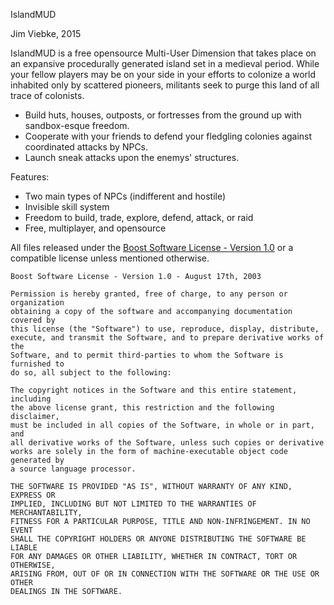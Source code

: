 IslandMUD

Jim Viebke, 2015

IslandMUD is a free opensource Multi-User Dimension that takes place on an expansive procedurally generated island set in a medieval period. While your fellow players may be on your side in your efforts to colonize a world inhabited only by scattered pioneers, militants seek to purge this land of all trace of colonists.

- Build huts, houses, outposts, or fortresses from the ground up with sandbox-esque freedom.
- Cooperate with your friends to defend your fledgling colonies against coordinated attacks by NPCs.
- Launch sneak attacks upon the enemys' structures.

Features:

- Two main types of NPCs (indifferent and hostile)
- Invisible skill system
- Freedom to build, trade, explore, defend, attack, or raid
- Free, multiplayer, and opensource


All files released under the [Boost Software License - Version 1.0](http://www.boost.org/LICENSE_1_0.txt) or a compatible license unless mentioned otherwise.


```
Boost Software License - Version 1.0 - August 17th, 2003

Permission is hereby granted, free of charge, to any person or organization
obtaining a copy of the software and accompanying documentation covered by
this license (the "Software") to use, reproduce, display, distribute,
execute, and transmit the Software, and to prepare derivative works of the
Software, and to permit third-parties to whom the Software is furnished to
do so, all subject to the following:

The copyright notices in the Software and this entire statement, including
the above license grant, this restriction and the following disclaimer,
must be included in all copies of the Software, in whole or in part, and
all derivative works of the Software, unless such copies or derivative
works are solely in the form of machine-executable object code generated by
a source language processor.

THE SOFTWARE IS PROVIDED "AS IS", WITHOUT WARRANTY OF ANY KIND, EXPRESS OR
IMPLIED, INCLUDING BUT NOT LIMITED TO THE WARRANTIES OF MERCHANTABILITY,
FITNESS FOR A PARTICULAR PURPOSE, TITLE AND NON-INFRINGEMENT. IN NO EVENT
SHALL THE COPYRIGHT HOLDERS OR ANYONE DISTRIBUTING THE SOFTWARE BE LIABLE
FOR ANY DAMAGES OR OTHER LIABILITY, WHETHER IN CONTRACT, TORT OR OTHERWISE,
ARISING FROM, OUT OF OR IN CONNECTION WITH THE SOFTWARE OR THE USE OR OTHER
DEALINGS IN THE SOFTWARE.
```
